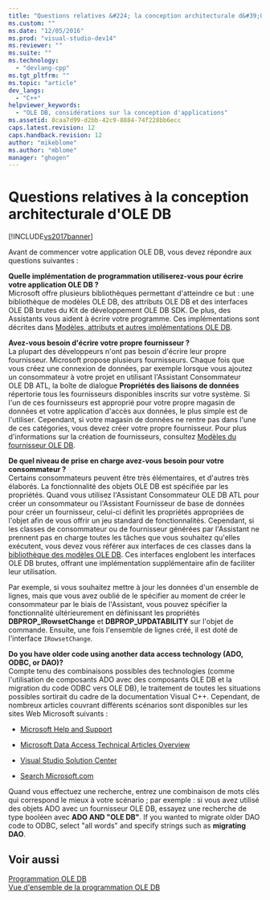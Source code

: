 ```yaml
---
title: "Questions relatives &#224; la conception architecturale d&#39;OLE&#160;DB | Microsoft Docs"
ms.custom: ""
ms.date: "12/05/2016"
ms.prod: "visual-studio-dev14"
ms.reviewer: ""
ms.suite: ""
ms.technology: 
  - "devlang-cpp"
ms.tgt_pltfrm: ""
ms.topic: "article"
dev_langs: 
  - "C++"
helpviewer_keywords: 
  - "OLE DB, considérations sur la conception d'applications"
ms.assetid: 8caa7d99-d2bb-42c9-8884-74f228bb6ecc
caps.latest.revision: 12
caps.handback.revision: 12
author: "mikeblome"
ms.author: "mblome"
manager: "ghogen"
---
```

# Questions relatives &#224; la conception architecturale d&#39;OLE&#160;DB
[!INCLUDE[vs2017banner](../../assembler/inline/includes/vs2017banner.md)]

Avant de commencer votre application OLE DB, vous devez répondre aux questions suivantes :  
  
 **Quelle implémentation de programmation utiliserez\-vous pour écrire votre application OLE DB ?**  
 Microsoft offre plusieurs bibliothèques permettant d'atteindre ce but : une bibliothèque de modèles OLE DB, des attributs OLE DB et des interfaces OLE DB brutes du Kit de développement OLE DB SDK.  De plus, des Assistants vous aident à écrire votre programme.  Ces implémentations sont décrites dans [Modèles, attributs et autres implémentations OLE DB](../../data/oledb/ole-db-templates-attributes-and-other-implementations.md).  
  
 **Avez\-vous besoin d'écrire votre propre fournisseur ?**  
 La plupart des développeurs n'ont pas besoin d'écrire leur propre fournisseur.  Microsoft propose plusieurs fournisseurs.  Chaque fois que vous créez une connexion de données, par exemple lorsque vous ajoutez un consommateur à votre projet en utilisant l'Assistant Consommateur OLE DB ATL, la boîte de dialogue **Propriétés des liaisons de données** répertorie tous les fournisseurs disponibles inscrits sur votre système.  Si l'un de ces fournisseurs est approprié pour votre propre magasin de données et votre application d'accès aux données, le plus simple est de l'utiliser.  Cependant, si votre magasin de données ne rentre pas dans l'une de ces catégories, vous devez créer votre propre fournisseur.  Pour plus d'informations sur la création de fournisseurs, consultez [Modèles du fournisseur OLE DB](../../data/oledb/ole-db-provider-templates-cpp.md).  
  
 **De quel niveau de prise en charge avez\-vous besoin pour votre consommateur ?**  
 Certains consommateurs peuvent être très élémentaires, et d'autres très élaborés.  La fonctionnalité des objets OLE DB est spécifiée par les propriétés.  Quand vous utilisez l'Assistant Consommateur OLE DB ATL pour créer un consommateur ou l'Assistant Fournisseur de base de données pour créer un fournisseur, celui\-ci définit les propriétés appropriées de l'objet afin de vous offrir un jeu standard de fonctionnalités.  Cependant, si les classes de consommateur ou de fournisseur générées par l'Assistant ne prennent pas en charge toutes les tâches que vous souhaitez qu'elles exécutent, vous devez vous référer aux interfaces de ces classes dans la [bibliothèque des modèles OLE DB](../../data/oledb/ole-db-templates.md).  Ces interfaces englobent les interfaces OLE DB brutes, offrant une implémentation supplémentaire afin de faciliter leur utilisation.  
  
 Par exemple, si vous souhaitez mettre à jour les données d'un ensemble de lignes, mais que vous avez oublié de le spécifier au moment de créer le consommateur par le biais de l'Assistant, vous pouvez spécifier la fonctionnalité ultérieurement en définissant les propriétés **DBPROP\_IRowsetChange** et **DBPROP\_UPDATABILITY** sur l'objet de commande.  Ensuite, une fois l'ensemble de lignes créé, il est doté de l'interface `IRowsetChange`.  
  
 **Do you have older code using another data access technology \(ADO, ODBC, or DAO\)?**  
 Compte tenu des combinaisons possibles des technologies \(comme l'utilisation de composants ADO avec des composants OLE DB et la migration du code ODBC vers OLE DB\), le traitement de toutes les situations possibles sortirait du cadre de la documentation Visual C\+\+.  Cependant, de nombreux articles couvrant différents scénarios sont disponibles sur les sites Web Microsoft suivants :  
  
-   [Microsoft Help and Support](http://go.microsoft.com/fwlink/?LinkId=148218)  
  
-   [Microsoft Data Access Technical Articles Overview](http://go.microsoft.com/fwlink/?LinkId=148217)  
  
-   [Visual Studio Solution Center](http://go.microsoft.com/fwlink/?LinkId=148215)  
  
-   [Search Microsoft.com](http://search.microsoft.com/)  
  
 Quand vous effectuez une recherche, entrez une combinaison de mots clés qui correspond le mieux à votre scénario ; par exemple : si vous avez utilisé des objets ADO avec un fournisseur OLE DB, essayez une recherche de type booléen avec **ADO AND "OLE DB"**.  If you wanted to migrate older DAO code to ODBC, select "all words" and specify strings such as **migrating DAO**.  
  
## Voir aussi  
 [Programmation OLE DB](../../data/oledb/ole-db-programming.md)   
 [Vue d'ensemble de la programmation OLE DB](../../data/oledb/ole-db-programming-overview.md)